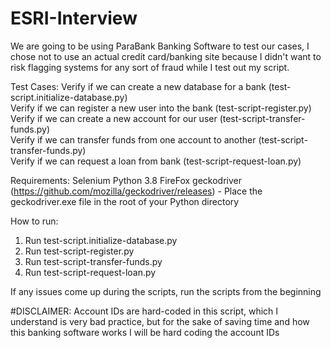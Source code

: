 # ESRI-Interview

We are going to be using ParaBank Banking Software to test our cases, I chose not to use an actual credit card/banking site because I didn't want to risk flagging systems for any sort of fraud while I test out my script.

Test Cases:
Verify if we can create a new database for a bank (test-script.initialize-database.py)  
Verify if we can register a new user into the bank (test-script-register.py)  
Verify if we can create a new account for our user (test-script-transfer-funds.py)  
Verify if we can transfer funds from one account to another (test-script-transfer-funds.py)  
Verify if we can request a loan from bank (test-script-request-loan.py)  

Requirements:
Selenium
Python 3.8
FireFox
geckodriver (https://github.com/mozilla/geckodriver/releases) - Place the geckodriver.exe file in the root of your Python directory

How to run:
1. Run test-script.initialize-database.py
2. Run test-script-register.py
3. Run test-script-transfer-funds.py
4. Run test-script-request-loan.py

If any issues come up during the scripts, run the scripts from the beginning

#DISCLAIMER: Account IDs are hard-coded in this script, which I understand is very bad practice, but for the sake of saving time and how this banking software works I will be hard coding the account IDs